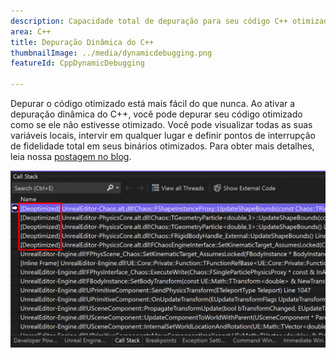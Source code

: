 ```yaml
---
description: Capacidade total de depuração para seu código C++ otimizado sem comprometer o desempenho.
area: C++
title: Depuração Dinâmica do C++
thumbnailImage: ../media/dynamicdebugging.png
featureId: CppDynamicDebugging

---
```



Depurar o código otimizado está mais fácil do que nunca. Ao ativar a depuração dinâmica do C++, você pode depurar seu código otimizado como se ele não estivesse otimizado. Você pode visualizar todas as suas variáveis locais, intervir em qualquer lugar e definir pontos de interrupção de fidelidade total em seus binários otimizados. Para obter mais detalhes, leia nossa [postagem no blog](https://aka.ms/dynamicdebugging).

![Depuração Dinâmica do C++](../media/dynamicdebugging.png)
